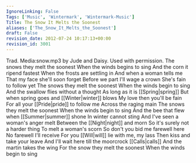 ```yaml
---
IgnoreLinking: False
Tags: ['Music', 'Wintermark', 'Wintermark-Music']
Title: The Snow It Melts the Soonest
aliases: ['The_Snow_It_Melts_the_Soonest']
draft: False
revision_date: 2012-07-24 10:17:13+00:00
revision_id: 3001
---
```


Trad.
Media:snow.mp3 by Jude and Daisy. Used with permission.
The snows they melt the soonest
When the winds begins to sing 
And the corn it ripend fastest
When the frosts are settling in
And when a woman tells me
That my face she'll soon forget
Before we part I'll wage a crown
She's fain to follow yet
The snows they melt the soonest
When the winds begin to sing
And the swallow flies without a thought
As long as it is [[Spring|spring]]
But when spring goes and [[Winter|winter]] blows
My love then you'll be fain
For all your [[Pride|pride]] to follow me
Across the raging main
The snows they melt the soonest
When the winds begin to sing
And the bee that flew when [[Summer|summer]] shone
In winter cannot sting
And I've seen a woman's anger melt
Between the [[Night|night]] and morn
So it's surely not a harder thing
To melt a woman's scorn
So don't you bid me farewell here
No farewell I'll receive 
For you [[Will|will]] lie with me, my lass
Then kiss and take your leave
And I'll wait here till the moorcrock [[Calls|calls]]
And the martin takes the wing
For the snow they melt the soonest
When the winds begin to sing